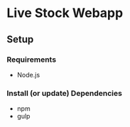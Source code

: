 Live Stock Webapp
=======
## Setup

### Requirements
- Node.js

### Install (or update) Dependencies
- npm 
- gulp 

